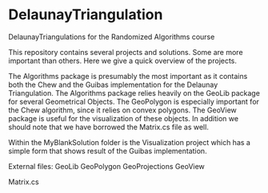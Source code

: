 DelaunayTriangulation
=====================

DelaunayTriangulations for the Randomized Algorithms course

This repository contains several projects and solutions. Some are more important than others. 
Here we give a quick overview of the projects.

The Algorithms package is presumably the most important as it contains both the Chew and the Guibas implementation for 
the Delaunay Triangulation. The Algorithms package relies heavily on the GeoLib package for several Geometrical Objects.
The GeoPolygon is especially important for the Chew algorithm, since it relies on convex polygons.
The GeoView package is useful for the visualization of these objects. In addition we should note that we have borrowed 
the Matrix.cs file as well.

Within the MyBlankSolution folder is the Visualization project which has a simple form that shows result of the Guibas 
implementation.

External files:
GeoLib
GeoPolygon
GeoProjections
GeoView

Matrix.cs
